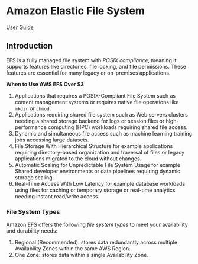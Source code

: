 # Amazon Elastic File System
[User Guide](https://docs.aws.amazon.com/efs/latest/ug/whatisefs.html)

## Introduction
EFS is a fully managed file system with _POSIX compliance_, meaning it supports features like directories, file locking, and file permissions. These features are essential for many legacy or on-premises applications.

__When to Use AWS EFS Over S3__  
1. Applications that requires a POSIX-Compliant File System such as  content management systems or requires native file operations like `mkdir` or `chmod`.  
2. Applications requiring shared file system such as Web servers clusters needing a shared storage backend for logs or session files or high-performance computing (HPC) workloads requiring shared file access.  
3. Dynamic and simultaneous file access such as machine learning training jobs accessing large datasets.
4. File Storage With Hierarchical Structure for example applications requiring directory-based organization and traversal of files or legacy applications migrated to the cloud without changes.
5. Automatic Scaling for Unpredictable File System Usage for example Shared developer environments or data pipelines requiring dynamic storage scaling.  
6. Real-Time Access With Low Latency for example database workloads using files for caching or temporary storage or real-time analytics needing instant read/write access.  

### File System Types
Amazon EFS offers the following _file system types_ to meet your availability and durability needs:
1. Regional (Recommended): stores data redundantly across multiple Availability Zones within the same AWS Region.
2. One Zone: stores data within a single Availability Zone.

